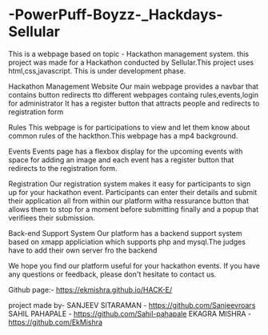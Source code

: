 # -PowerPuff-Boyzz-_Hackdays-Sellular
This is a webpage based on topic - Hackathon management system. this project was made for a Hackathon conducted by Sellular.This project uses html,css,javascript. This is under development phase. 

Hackathon Management Website
Our main webpage provides a navbar that contains button redirects tto different webpages containg rules,events,login for administrator
It has a register button that attracts people and redirects to registration form

Rules
This webpage is for participations to view and let them know about common rules of the hackthon.This webpage has a mp4 background.

Events
Events page has a flexbox display for the upcoming events with space for adding an image and each event has a register button that redirects to the registration form.


Registration
Our registration system makes it easy for participants to sign up for your hackathon event. Participants can enter their details and submit their application all from within our platform witha ressurance button that allows them to stop for a moment before submitting finally and a popup that verifiees their submission.

Back-end Support System
Our platform has a backend support system based on xmapp appliciation which supports php and mysql.The judges have to add their own server fro the backend

We hope you find our platform useful for your hackathon events. If you have any questions or feedback, please don't hesitate to contact us.

Github page:- https://ekmishra.github.io/HACK-E/

project made by-
SANJEEV SITARAMAN - https://github.com/Sanjeevroars
SAHIL PAHAPALE - https://github.com/Sahil-pahapale
EKAGRA MISHRA - https://github.com/EkMishra
